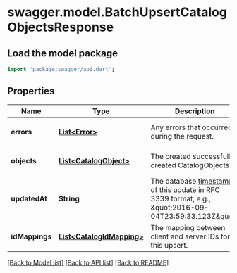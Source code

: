 # swagger.model.BatchUpsertCatalogObjectsResponse

## Load the model package
```dart
import 'package:swagger/api.dart';
```

## Properties
Name | Type | Description | Notes
------------ | ------------- | ------------- | -------------
**errors** | [**List&lt;Error&gt;**](Error.md) | Any errors that occurred during the request. | [optional] [default to []]
**objects** | [**List&lt;CatalogObject&gt;**](CatalogObject.md) | The created successfully created CatalogObjects. | [optional] [default to []]
**updatedAt** | **String** | The database [timestamp](https://developer.squareup.com/docs/build-basics/working-with-dates) of this update in RFC 3339 format, e.g., \&quot;2016-09-04T23:59:33.123Z\&quot;. | [optional] [default to null]
**idMappings** | [**List&lt;CatalogIdMapping&gt;**](CatalogIdMapping.md) | The mapping between client and server IDs for this upsert. | [optional] [default to []]

[[Back to Model list]](../README.md#documentation-for-models) [[Back to API list]](../README.md#documentation-for-api-endpoints) [[Back to README]](../README.md)

